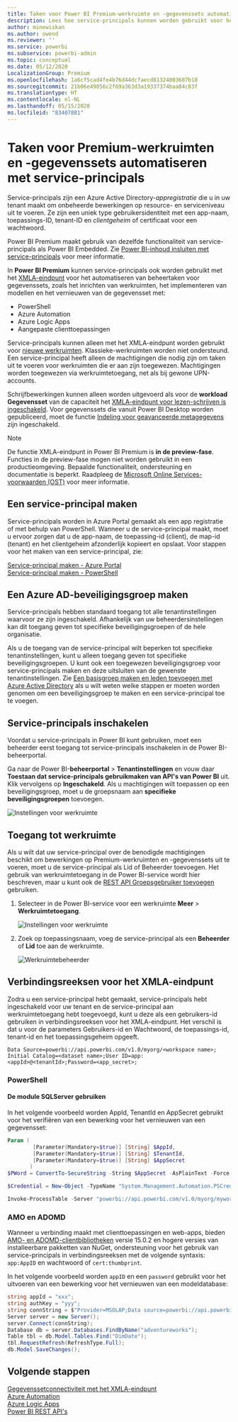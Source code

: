 ```yaml
---
title: Taken voor Power BI Premium-werkruimte en -gegevenssets automatiseren met service-principals | Microsoft Docs
description: Lees hoe service-principals kunnen worden gebruikt voor het automatiseren van beheertaken voor Power BI Premium-werkruimten en -gegevenssets.
author: minewiskan
ms.author: owend
ms.reviewer: ''
ms.service: powerbi
ms.subservice: powerbi-admin
ms.topic: conceptual
ms.date: 05/12/2020
LocalizationGroup: Premium
ms.openlocfilehash: 1a6cf5cad4fe4b76d44dcfaecd81324003687b10
ms.sourcegitcommit: 21b06e49056c2f69a363d3a19337374baa84c83f
ms.translationtype: HT
ms.contentlocale: nl-NL
ms.lasthandoff: 05/15/2020
ms.locfileid: "83407881"
---
```

# <a name="automate-premium-workspace-and-dataset-tasks-with-service-principals"></a>Taken voor Premium-werkruimten en -gegevenssets automatiseren met service-principals

Service-principals zijn een Azure Active Directory-*appregistratie* die u in uw tenant maakt om onbeheerde bewerkingen op resource- en serviceniveau uit te voeren. Ze zijn een uniek type gebruikersidentiteit met een app-naam, toepassings-ID, tenant-ID en *clientgeheim* of certificaat voor een wachtwoord.

Power BI Premium maakt gebruik van dezelfde functionaliteit van service-principals als Power BI Embedded. Zie [Power BI-inhoud insluiten met service-principals](../developer/embedded/embed-service-principal.md) voor meer informatie.

In **Power BI Premium** kunnen service-principals ook worden gebruikt met het [XMLA-eindpunt](service-premium-connect-tools.md) voor het automatiseren van beheertaken voor gegevenssets, zoals het inrichten van werkruimten, het implementeren van modellen en het vernieuwen van de gegevensset met:

- PowerShell
- Azure Automation
- Azure Logic Apps
- Aangepaste clienttoepassingen

Service-principals kunnen alleen met het XMLA-eindpunt worden gebruikt voor [nieuwe werkruimten](../collaborate-share/service-new-workspaces.md). Klassieke-werkruimten worden niet ondersteund. Een service-principal heeft alleen de machtigingen die nodig zijn om taken uit te voeren voor werkruimten die er aan zijn toegewezen. Machtigingen worden toegewezen via werkruimtetoegang, net als bij gewone UPN-accounts.

Schrijfbewerkingen kunnen alleen worden uitgevoerd als voor de **workload Gegevensset** van de capaciteit het [XMLA-eindpunt voor lezen-schrijven is ingeschakeld](service-premium-connect-tools.md#enable-xmla-read-write). Voor gegevenssets die vanuit Power BI Desktop worden gepubliceerd, moet de functie [Indeling voor geavanceerde metagegevens](../connect-data/desktop-enhanced-dataset-metadata.md) zijn ingeschakeld.

> [!NOTE]
> De functie XMLA-eindpunt in Power BI Premium is **in de preview-fase**. Functies in de preview-fase mogen niet worden gebruikt in een productieomgeving. Bepaalde functionaliteit, ondersteuning en documentatie is beperkt.  Raadpleeg de [Microsoft Online Services-voorwaarden (OST)](https://www.microsoft.com/licensing/product-licensing/products?rtc=1) voor meer informatie.

## <a name="create-a-service-principal"></a>Een service-principal maken

Service-principals worden in Azure Portal gemaakt als een app registratie of met behulp van PowerShell. Wanneer u de service-principal maakt, moet u ervoor zorgen dat u de app-naam, de toepassing-id (client), de map-id (tenant) en het clientgeheim afzonderlijk kopieert en opslaat. Voor stappen voor het maken van een service-principal, zie:

[Service-principal maken - Azure Portal](https://docs.microsoft.com/azure/active-directory/develop/howto-create-service-principal-portal)   
[Service-principal maken - PowerShell](https://docs.microsoft.com/azure/active-directory/develop/howto-authenticate-service-principal-powershell)

## <a name="create-an-azure-ad-security-group"></a>Een Azure AD-beveiligingsgroep maken

Service-principals hebben standaard toegang tot alle tenantinstellingen waarvoor ze zijn ingeschakeld. Afhankelijk van uw beheerdersinstellingen kan dit toegang geven tot specifieke beveiligingsgroepen of de hele organisatie.

Als u de toegang van de service-principal wilt beperken tot specifieke tenantinstellingen, kunt u alleen toegang geven tot specifieke beveiligingsgroepen. U kunt ook een toegewezen beveiligingsgroep voor service-principals maken en deze uitsluiten van de gewenste tenantinstellingen. Zie [Een basisgroep maken en leden toevoegen met Azure Active Directory](https://docs.microsoft.com/azure/active-directory/fundamentals/active-directory-groups-create-azure-portal) als u wilt weten welke stappen er moeten worden genomen om een beveiligingsgroep te maken en een service-principal toe te voegen.

## <a name="enable-service-principals"></a>Service-principals inschakelen

Voordat u service-principals in Power BI kunt gebruiken, moet een beheerder eerst toegang tot service-principals inschakelen in de Power BI-beheerportal.

Ga naar de Power BI-**beheerportal** > **Tenantinstellingen** en vouw daar **Toestaan dat service-principals gebruikmaken van API's van Power BI** uit. Klik vervolgens op **Ingeschakeld**. Als u machtigingen wilt toepassen op een beveiligingsgroep, moet u de groepsnaam aan **specifieke beveiligingsgroepen** toevoegen.

![Instellingen voor werkruimte](media/service-premium-service-principal/admin-portal.png)

## <a name="workspace-access"></a>Toegang tot werkruimte

Als u wilt dat uw service-principal over de benodigde machtigingen beschikt om bewerkingen op Premium-werkruimten en -gegevenssets uit te voeren, moet u de service-principal als Lid of Beheerder toevoegen. Het gebruik van werkruimtetoegang in de Power BI-service wordt hier beschreven, maar u kunt ook de [REST API Groepsgebruiker toevoegen](https://docs.microsoft.com/rest/api/power-bi/groups/addgroupuser) gebruiken.

1. Selecteer in de Power BI-service voor een werkruimte **Meer** > **Werkruimtetoegang**.

    ![Instellingen voor werkruimte](media/service-premium-service-principal/workspace-access.png)

2. Zoek op toepassingsnaam, voeg de service-principal als een **Beheerder** of **Lid** toe aan de werkruimte.

    ![Werkruimtebeheerder](media/service-premium-service-principal/add-service-principal-in-the-UI.png)

## <a name="connection-strings-for-the-xmla-endpoint"></a>Verbindingsreeksen voor het XMLA-eindpunt

Zodra u een service-principal hebt gemaakt, service-principals hebt ingeschakeld voor uw tenant en de service-principal aan werkruimtetoegang hebt toegevoegd, kunt u deze als een gebruikers-id gebruiken in verbindingsreeksen voor het XMLA-eindpunt. Het verschil is dat u voor de parameters Gebruikers-id en Wachtwoord, de toepassings-id, tenant-id en het toepassingsgeheim opgeeft.

`Data Source=powerbi://api.powerbi.com/v1.0/myorg/<workspace name>; Initial Catalog=<dataset name>;User ID=app:<appId>@<tenantId>;Password=<app_secret>;`

### <a name="powershell"></a>PowerShell

#### <a name="using-sqlserver-module"></a>De module SQLServer gebruiken

In het volgende voorbeeld worden AppId, TenantId en AppSecret gebruikt voor het verifiëren van een bewerking voor het vernieuwen van een gegevensset:

```powershell
Param (
        [Parameter(Mandatory=$true)] [String] $AppId,
        [Parameter(Mandatory=$true)] [String] $TenantId,
        [Parameter(Mandatory=$true)] [String] $AppSecret
       )
$PWord = ConvertTo-SecureString -String $AppSecret -AsPlainText -Force

$Credential = New-Object -TypeName "System.Management.Automation.PSCredential" -ArgumentList $AppId, $PWord

Invoke-ProcessTable -Server "powerbi://api.powerbi.com/v1.0/myorg/myworkspace" -TableName "mytable" -Database "mydataset" -RefreshType "Full" -ServicePrincipal -ApplicationId $AppId -TenantId $TenantId -Credential $Credential
```

### <a name="amo-and-adomd"></a>AMO en ADOMD

Wanneer u verbinding maakt met clienttoepassingen en web-apps, bieden [AMO- en ADOMD-clientbibliotheken](https://docs.microsoft.com/azure/analysis-services/analysis-services-data-providers) versie 15.0.2 en hogere versies van installeerbare pakketten van NuGet, ondersteuning voor het gebruik van service-principals in verbindingsreeksen met de volgende syntaxis: `app:AppID` en wachtwoord of `cert:thumbprint`.

In het volgende voorbeeld worden `appID` en een `password` gebruikt voor het uitvoeren van een bewerking voor het vernieuwen van een modeldatabase:

```csharp
string appId = "xxx";
string authKey = "yyy";
string connString = $"Provider=MSOLAP;Data source=powerbi://api.powerbi.com/v1.0/<tenant>/<workspacename>;Initial catalog=<datasetname>;User ID=app:{appId};Password={authKey};";
Server server = new Server();
server.Connect(connString);
Database db = server.Databases.FindByName("adventureworks");
Table tbl = db.Model.Tables.Find("DimDate");
tbl.RequestRefresh(RefreshType.Full);
db.Model.SaveChanges();
```

## <a name="next-steps"></a>Volgende stappen

[Gegevenssetconnectiviteit met het XMLA-eindpunt](service-premium-connect-tools.md)  
[Azure Automation](https://docs.microsoft.com/azure/automation)  
[Azure Logic Apps](https://docs.microsoft.com/azure/logic-apps/)  
[Power BI REST API's](https://docs.microsoft.com/rest/api/power-bi/)

